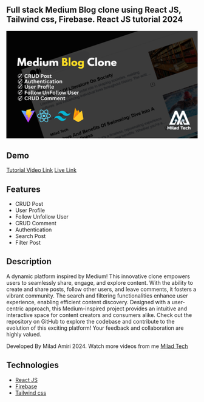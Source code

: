 
## Full stack Medium Blog clone using React JS, Tailwind css, Firebase. React JS tutorial 2024

<img src="./public/mediumBanner.png" alt="banner-image"/>

## Demo
[Tutorial Video Link](https://youtu.be/HySH1Easuf4)
[Live Link](https://medium-blog12.netlify.app/)

## Features

- CRUD Post
- User Profile
- Follow Unfollow User
- CRUD Comment
- Authentication
- Search Post
- Filter Post

## Description

A dynamic platform inspired by Medium! This innovative clone empowers users to seamlessly share, engage, and explore content. With the ability to create and share posts, follow other users, and leave comments, it fosters a vibrant community. The search and filtering functionalities enhance user experience, enabling efficient content discovery. Designed with a user-centric approach, this Medium-inspired project provides an intuitive and interactive space for content creators and consumers alike. Check out the repository on GitHub to explore the codebase and contribute to the evolution of this exciting platform! Your feedback and collaboration are highly valued.

Developed By Milad Amiri 2024.
Watch more videos from me [Milad Tech](https://www.youtube.com/@miladtech2844)

## Technologies 

- [React JS](https://reactjs.org/docs/getting-started.html)
- [Firebase](https://firebase.google.com/?gad_source=1&gclid=Cj0KCQiA-62tBhDSARIsAO7twbZfIBRLkw-1Uz_ygeLOlRmiqz8ZkAsPf0ETsiUBLuYPhWbq4AKo6YcaApWAEALw_wcB&gclsrc=aw.ds)
- [Tailwind css](https://tailwindcss.com/)
